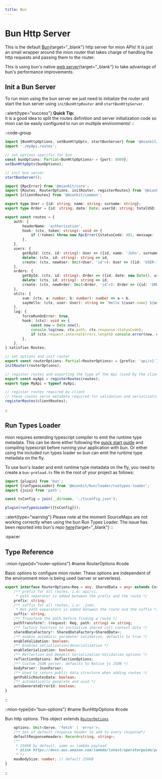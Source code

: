 ```yaml
---
title: Bun
---
```


# Bun Http Server

This is the default [Bun](https://bun.sh/){target="_blank"} http server for mion APIs! It is just an small wrapper around the mion router that takes charge of handling the http requests and passing them to the router.

This is using bun's native [web server](https://bun.sh/docs/api/http){target="_blank"} to take advantage of bun's performance improvements. 

## Init a Bun Server

To run mion using the bun server we just need to initialize the router and start the bun server using `initBunHttpRouter` and `startBunHttpServer`.

::alert{type="success"}
**Quick Tip:**<br>It is a good idea to split the routes definition and server initialization code so mion can be easily configured to run on multiple environments!
::

::code-group
<!-- embedme ../../../../packages/quick-start/src/serve-bun.ts -->
```ts [init Bun]
import {BunHttpOptions, setBunHttpOpts, startBunServer} from '@mionkit/bun';
import './myApi.routes';

// set options specific for bun
const bunOptions: Partial<BunHttpOptions> = {port: 8080};
setBunHttpOpts(bunOptions);

// init bun server
startBunServer();

```

<!-- embedme ../../../../packages/quick-start/src/myApi.routes.ts -->
```ts [myApi.routes.ts]
import {RpcError} from '@mionkit/core';
import {Routes, RouterOptions, initRouter, registerRoutes} from '@mionkit/router';
import {clientRoutes} from '@mionkit/common';

export type User = {id: string; name: string; surname: string};
export type Order = {id: string; date: Date; userId: string; totalUSD: number};

export const routes = {
    auth: {
        headerName: 'authorization',
        hook: (ctx, token: string): void => {
            if (!token) throw new RpcError({statusCode: 401, message: 'Not Authorized', name: ' Not Authorized'});
        },
    },
    users: {
        getById: (ctx, id: string): User => ({id, name: 'John', surname: 'Smith'}),
        delete: (ctx, id: string): string => id,
        create: (ctx, newUser: Omit<User, 'id'>): User => ({id: 'USER-123', ...newUser}),
    },
    orders: {
        getById: (ctx, id: string): Order => ({id, date: new Date(), userId: 'USER-123', totalUSD: 120}),
        delete: (ctx, id: string): string => id,
        create: (ctx, newOrder: Omit<Order, 'id'>): Order => ({id: 'ORDER-123', ...newOrder}),
    },
    utils: {
        sum: (ctx, a: number, b: number): number => a + b,
        sayHello: (ctx, user: User): string => `Hello ${user.name} ${user.surname}`,
    },
    log: {
        forceRunOnError: true,
        hook: (ctx): void => {
            const now = Date.now();
            console.log(now, ctx.path, ctx.response.statusCode);
            if (ctx.request.internalErrors.length) console.error(now, ctx.path, ctx.request.internalErrors);
        },
    },
} satisfies Routes;

// set options and init router
export const routerOptions: Partial<RouterOptions> = {prefix: 'api/v1'};
initRouter(routerOptions);

// register routes and exporting the type of the Api (used by the client)
export const myApi = registerRoutes(routes);
export type MyApi = typeof myApi;

// register routes required by client
// these routes serve metadata required for validation and serialization on the client
registerRoutes(clientRoutes);

```
::

## Run Types Loader

mion requires extending typescript compiler to emit the runtime type metadata. This can be done either following the [quick start guide](../../1.introduction/2.quick-start.md) and compiling typescript before running your application with bun. Or either using the included run types loader so bun can emit the runtime type metadata on the fly.

To use bun's loader and emit runtime type metadata on the fly, you need to create a `bun-preload.ts` file in the root of your project as follows:

```ts
import {plugin} from 'bun';
import {runTypesLoader} from '@mionkit/bun/loader/runtypes-loader';
import {join} from 'path';

const tsConfig = join(__dirname, './tsconfig.json');

plugin(runTypesLoader({tsConfig}));
```

::alert{type="warning"}
Please note at the moment SourceMaps are not working correctly when using the bun Run Types Loader.
The issue has been reported into bun's repo [here](https://github.com/oven-sh/bun/issues/6173){target="_blank"}
::

:spacer

## Type Reference


::mion-type{id="router-options"}
#name
RouterOptions
#code

Basic options to configure mion router. These options are independent of the environment mion is being used (server or serverless).

<!-- embedme ../../../../packages/router/src/types/general.ts#L30-L53 -->
```ts
export interface RouterOptions<Req = any, SharedData = any> extends CoreOptions {
    /** prefix for all routes, i.e: api/v1.
     * path separator is added between the prefix and the route */
    prefix: string;
    /** suffix for all routes, i.e: .json.
     * Not path separators is added between the route and the suffix */
    suffix: string;
    /** Transform the path before finding a route */
    pathTransform?: (request: Req, path: string) => string;
    /** factory function to initialize shared call context data */
    sharedDataFactory?: SharedDataFactory<SharedData>;
    /** enable automatic parameter validation, defaults to true */
    enableValidation: boolean;
    /** Enables serialization/deserialization */
    enableSerialization: boolean;
    /** Reflection and Deepkit Serialization-Validation options */
    reflectionOptions: ReflectionOptions;
    /** Custom JSON parser, defaults to Native js JSON */
    bodyParser: JsonParser;
    /** Used to return public data structure when adding routes */
    getPublicRoutesData: boolean;
    /** automatically generate and uuid */
    autoGenerateErrorId: boolean;
}
```
::

::mion-type{id="bun-options"}
#name
BunHttpOptions
#code

Bun http options. This object extends [`RouterOptions`](#router-options)

<!-- embedme ../../../../packages/bun/src/types.ts#L13-L24 -->
```ts
    options: Omit<Serve, 'fetch' | 'error'>;
    /** Set of default response header to add to every response*/
    defaultResponseHeaders: Record<string, string>;
    /**
     * 256KB by default, same as lambda payload
     * @link https://docs.aws.amazon.com/lambda/latest/operatorguide/payload.html
     * */
    maxBodySize: number; // default 256KB
}

```
::


